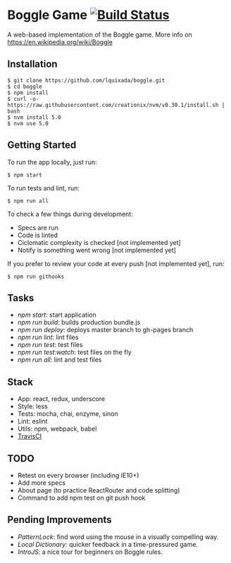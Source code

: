 # Boggle Game [![Build Status](https://travis-ci.org/lquixada/boggle.svg?branch=master)](https://travis-ci.org/lquixada/boggle)

A web-based implementation of the Boggle game. More info on https://en.wikipedia.org/wiki/Boggle

## Installation

```
$ git clone https://github.com/lquixada/boggle.git
$ cd boggle
$ npm install
$ curl -o- https://raw.githubusercontent.com/creationix/nvm/v0.30.1/install.sh | bash
$ nvm install 5.0
$ nvm use 5.0
```

## Getting Started

To run the app locally, just run:

```
$ npm start
```

To run tests and lint, run:

```
$ npm run all
```

To check a few things during development:
* Specs are run
* Code is linted
* Ciclomatic complexity is checked [not implemented yet]
* Notify is something went wrong [not implemented yet]

If you prefer to review your code at every push [not implemented yet], run:

```
$ npm run githooks
```


## Tasks

* *npm start*: start application
* *npm run build*: builds production bundle.js
* *npm run deploy*: deploys master branch to gh-pages branch
* *npm run lint*: lint files
* *npm run test*: test files
* *npm run test:watch*: test files on the fly
* *npm run all*: lint and test files


## Stack

* App: react, redux, underscore
* Style: less
* Tests: mocha, chai, enzyme, sinon
* Lint: eslint
* Utils: npm, webpack, babel
* [TravisCI](https://travis-ci.org/lquixada/boggle)


## TODO

* Retest on every browser (including IE10+)
* Add more specs
* About page (to practice ReactRouter and code splitting)
* Command to add npm test on git push hook

## Pending Improvements

* *PatternLock*: find word using the mouse in a visually compelling way.
* *Local Dictionary*: quicker feedback in a time-pressured game.
* *IntroJS*: a nice tour for beginners on Boggle rules.
